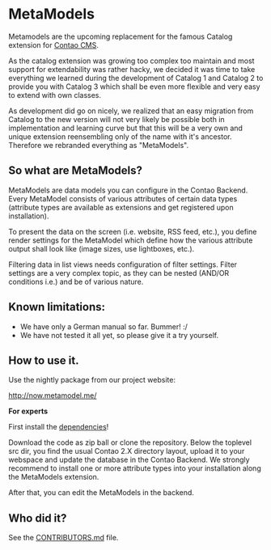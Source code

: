 MetaModels
==========

Metamodels are the upcoming replacement for the famous Catalog extension for [Contao CMS](https://github.com/contao/core).

As the catalog extension was growing too complex too maintain and most support for extendability was rather hacky, we decided it was time to take everything we learned during the development of Catalog 1 and Catalog 2 to provide you with Catalog 3 which shall be even more flexible and very easy to extend with own classes.

As development did go on nicely, we realized that an easy migration from Catalog to the new version will not very likely be possible both in implementation and learning curve but that this will be a very own and unique extension reensembling only of the name with it's ancestor.
Therefore we rebranded everything as "MetaModels".

So what are MetaModels?
-----------------------

MetaModels are data models you can configure in the Contao Backend. Every MetaModel consists of various attributes of certain data types (attribute types are available as extensions and get registered upon installation).

To present the data on the screen (i.e. website, RSS feed, etc.), you define render settings for the MetaModel which define how the various attribute output shall look like (image sizes, use lightboxes, etc.).

Filtering data in list views needs configuration of filter settings. Filter settings are a very complex topic, as they can be nested (AND/OR conditions i.e.) and be of various nature.


Known limitations:
------------------

* We have only a German manual so far. Bummer! :/
* We have not tested it all yet, so please give it a try yourself.


How to use it.
--------------

Use the nightly package from our project website:

http://now.metamodel.me/

**For experts**

First install the [dependencies](https://github.com/MetaModels/core/tree/master/DEPENDENCIES.md)!

Download the code as zip ball or clone the repository. Below the toplevel src dir, you find the usual Contao 2.X directory layout, upload it to your webspace and update the database in the Contao Backend. We strongly recommend to install one or more attribute types into your installation along the MetaModels extension.

After that, you can edit the MetaModels in the backend.

Who did it?
-----------

See the [CONTRIBUTORS.md](https://github.com/MetaModels/core/tree/master/CONTRIBUTORS.md) file.